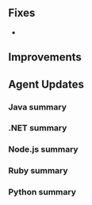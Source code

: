 <!--
title: "Contrast 3.6.4 - May 2019"
description: "Contrast 3.6.4 May 2019"
tags: "3.6.4 May Release Notes"
-->


## Fixes

* 

## Improvements


## Agent Updates

### Java summary

### .NET summary 


### Node.js summary 


### Ruby summary 


### Python summary


